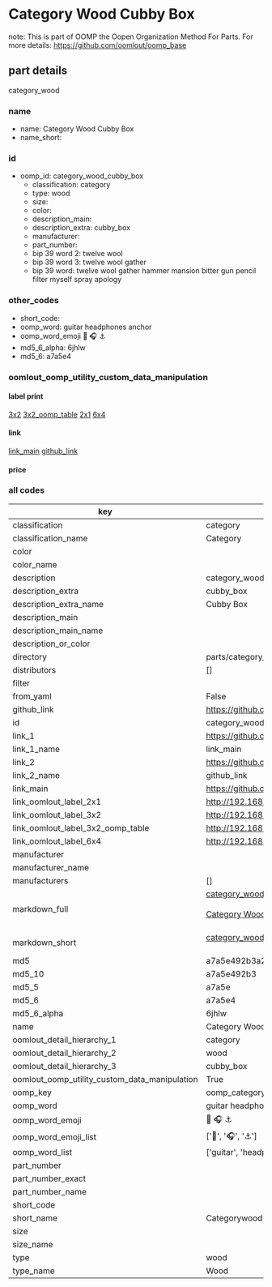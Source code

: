 # Category Wood Cubby Box  

note: This is part of OOMP the Oopen Organization Method For Parts. For more details: https://github.com/oomlout/oomp_base

##  part details



category_wood

### name
* name: Category Wood Cubby Box
* name_short: 
### id
* oomp_id: category_wood_cubby_box
  * classification: category
  * type: wood
  * size: 
  * color: 
  * description_main: 
  * description_extra: cubby_box
  * manufacturer: 
  * part_number: 
  * bip 39 word 2: twelve wool
  * bip 39 word 3: twelve wool gather
  * bip 39 word: twelve wool gather hammer mansion bitter gun pencil filter myself spray apology

### other_codes
* short_code: 
* oomp_word: guitar headphones anchor
* oomp_word_emoji :guitar: :headphones: :anchor:
* md5_6_alpha: 6jhlw
* md5_6: a7a5e4






### oomlout_oomp_utility_custom_data_manipulation
#### label print
[3x2](http://192.168.1.245:1112/?label=oomp%206jhlw)
[3x2_oomp_table](http://192.168.1.107:1112/?label=oomp%206jhlw)
[2x1](http://192.168.1.242:1112/?label=oomp%206jhlw)
[6x4](http://192.168.1.55:1112/?label=oomp%206jhlw)    

#### link

[link_main](https://github.com/oomlout/oomlout_oomp_current_version_messy/tree/main/parts/category_wood_cubby_box) [github_link](https://github.com/oomlout/oomlout_oomp_part_src/tree/main/parts/category_wood_cubby_box)                             

#### price







### all codes 
| key | value |  
| --- | --- |  
| classification | category |  
| classification_name | Category |  
| color |  |  
| color_name |  |  
| description | category_wood |  
| description_extra | cubby_box |  
| description_extra_name | Cubby Box |  
| description_main |  |  
| description_main_name |  |  
| description_or_color |   |  
| directory | parts/category_wood_cubby_box |  
| distributors | [] |  
| filter |  |  
| from_yaml | False |  
| github_link | https://github.com/oomlout/oomlout_oomp_part_src/tree/main/parts/category_wood_cubby_box |  
| id | category_wood_cubby_box |  
| link_1 | https://github.com/oomlout/oomlout_oomp_current_version_messy/tree/main/parts/category_wood_cubby_box |  
| link_1_name | link_main |  
| link_2 | https://github.com/oomlout/oomlout_oomp_part_src/tree/main/parts/category_wood_cubby_box |  
| link_2_name | github_link |  
| link_main | https://github.com/oomlout/oomlout_oomp_current_version_messy/tree/main/parts/category_wood_cubby_box |  
| link_oomlout_label_2x1 | http://192.168.1.242:1112/?label=oomp%206jhlw |  
| link_oomlout_label_3x2 | http://192.168.1.245:1112/?label=oomp%206jhlw |  
| link_oomlout_label_3x2_oomp_table | http://192.168.1.107:1112/?label=oomp%206jhlw |  
| link_oomlout_label_6x4 | http://192.168.1.55:1112/?label=oomp%206jhlw |  
| manufacturer |  |  
| manufacturer_name |  |  
| manufacturers | [] |  
| markdown_full | [category_wood_cubby_box](https://github.com/oomlout/oomlout_oomp_current_version_messy/tree/main/parts/category_wood_cubby_box)<br>[](https://github.com/oomlout/oomlout_oomp_current_version_messy/tree/main/parts/category_wood_cubby_box)<br>[Category Wood Cubby Box](https://github.com/oomlout/oomlout_oomp_current_version_messy/tree/main/parts/category_wood_cubby_box)<br><br> |  
| markdown_short | [category_wood_cubby_box](https://github.com/oomlout/oomlout_oomp_current_version_messy/tree/main/parts/category_wood_cubby_box)<br><br> |  
| md5 | a7a5e492b3a2acfc5b43a688c0ff5758 |  
| md5_10 | a7a5e492b3 |  
| md5_5 | a7a5e |  
| md5_6 | a7a5e4 |  
| md5_6_alpha | 6jhlw |  
| name | Category Wood Cubby Box |  
| oomlout_detail_hierarchy_1 | category |  
| oomlout_detail_hierarchy_2 | wood |  
| oomlout_detail_hierarchy_3 | cubby_box |  
| oomlout_oomp_utility_custom_data_manipulation | True |  
| oomp_key | oomp_category_wood_cubby_box |  
| oomp_word | guitar headphones anchor |  
| oomp_word_emoji | :guitar: :headphones: :anchor: |  
| oomp_word_emoji_list | [':guitar:', ':headphones:', ':anchor:'] |  
| oomp_word_list | ['guitar', 'headphones', 'anchor'] |  
| part_number |  |  
| part_number_exact |  |  
| part_number_name |  |  
| short_code |  |  
| short_name | Categorywood |  
| size |  |  
| size_name |  |  
| type | wood |  
| type_name | Wood |  
